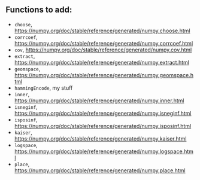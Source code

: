  ## Functions to add:

 * `choose`, https://numpy.org/doc/stable/reference/generated/numpy.choose.html
 * `corrcoef`, https://numpy.org/doc/stable/reference/generated/numpy.corrcoef.html
 * `cov`, https://numpy.org/doc/stable/reference/generated/numpy.cov.html
 * `extract`, https://numpy.org/doc/stable/reference/generated/numpy.extract.html
 * `geomspace`, https://numpy.org/doc/stable/reference/generated/numpy.geomspace.html
 * `hammingEncode`, my stuff
 * `inner`, https://numpy.org/doc/stable/reference/generated/numpy.inner.html
 * `isneginf`, https://numpy.org/doc/stable/reference/generated/numpy.isneginf.html
 * `isposinf`, https://numpy.org/doc/stable/reference/generated/numpy.isposinf.html
 * `kaiser`, https://numpy.org/doc/stable/reference/generated/numpy.kaiser.html
 * `logspace`, https://numpy.org/doc/stable/reference/generated/numpy.logspace.html
 * `place`, https://numpy.org/doc/stable/reference/generated/numpy.place.html
